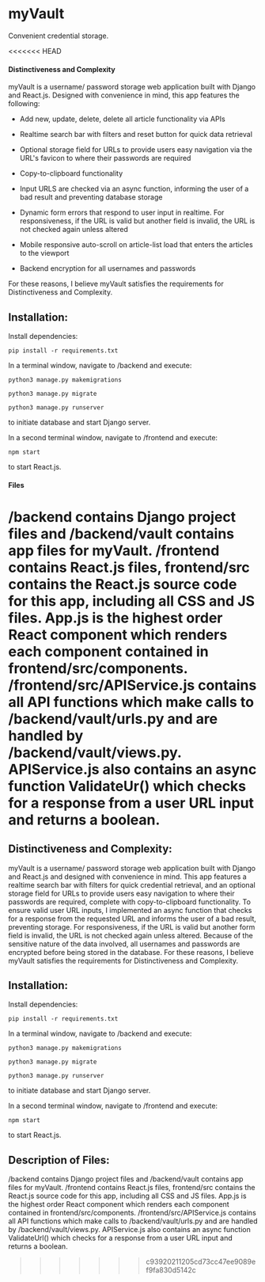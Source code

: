 # myVault

Convenient credential storage.

<<<<<<< HEAD
#### Distinctiveness and Complexity

myVault is a username/ password storage web application built with Django and React.js. Designed with convenience in mind, this app features the following:

- Add new, update, delete, delete all article functionality via APIs

- Realtime search bar with filters and reset button for quick data retrieval

- Optional storage field for URLs to provide users easy navigation via the URL's favicon to where their passwords are required

- Copy-to-clipboard functionality

- Input URLS are checked via an async function, informing the user of a bad result and preventing database storage

- Dynamic form errors that respond to user input in realtime. For responsiveness, if the URL is valid but another field is invalid, the URL is not checked again unless altered

- Mobile responsive auto-scroll on article-list load that enters the articles to the viewport

- Backend encryption for all usernames and passwords

For these reasons, I believe myVault satisfies the requirements for Distinctiveness and Complexity.

## Installation:

Install dependencies:

`pip install -r requirements.txt`

In a terminal window, navigate to /backend and execute:

`python3 manage.py makemigrations`

`python3 manage.py migrate`

`python3 manage.py runserver`

to initiate database and start Django server.

In a second terminal window, navigate to /frontend and execute:

`npm start`

to start React.js.

#### Files

/backend contains Django project files and /backend/vault contains app files for myVault. /frontend contains React.js files, frontend/src contains the React.js source code for this app, including all CSS and JS files. App.js is the highest order React component which renders each component contained in frontend/src/components. /frontend/src/APIService.js contains all API functions which make calls to /backend/vault/urls.py and are handled by /backend/vault/views.py. APIService.js also contains an async function ValidateUr() which checks for a response from a user URL input and returns a boolean.
=======
## Distinctiveness and Complexity:
myVault is a username/ password storage web application built with Django and React.js and designed with convenience in mind. This app features
a realtime search bar with filters for quick credential retrieval, and an optional storage field for URLs to provide users easy navigation to where
their passwords are required, complete with copy-to-clipboard functionality. To ensure valid user URL inputs, I implemented an async function that
checks for a response from the requested URL and informs the user of a bad result, preventing storage. For responsiveness, if the URL is valid but
another form field is invalid, the URL is not checked again unless altered. Because of the sensitive nature of the data involved, all usernames and
passwords are encrypted before being stored in the database. For these reasons, I believe myVault satisfies the requirements for Distinctiveness
and Complexity.

## Installation:

Install dependencies:

```pip install -r requirements.txt```

In a terminal window, navigate to /backend and execute:

```python3 manage.py makemigrations```

```python3 manage.py migrate```

```python3 manage.py runserver```

to initiate database and start Django server.

In a second terminal window, navigate to /frontend and execute:

```npm start```

to start React.js.

## Description of Files:
/backend contains Django project files and /backend/vault contains app files for myVault.
/frontend contains React.js files, frontend/src contains the React.js source code for this app, including all CSS and JS files.
App.js is the highest order React component which renders each component contained in frontend/src/components.
/frontend/src/APIService.js contains all API functions which make calls to /backend/vault/urls.py and are handled
by /backend/vault/views.py. APIService.js also contains an async function ValidateUrl() which checks for a response from a user URL input and returns
a boolean.
>>>>>>> c93920211205cd73cc47ee9089ef9fa830d5142c
